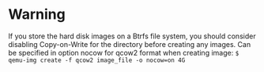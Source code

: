 # Warning

If you store the hard disk images on a Btrfs file system, you should consider disabling Copy-on-Write for the directory before creating any images.
Can be specified in option nocow for qcow2 format when creating image:
`$ qemu-img create -f qcow2 image_file -o nocow=on 4G`
